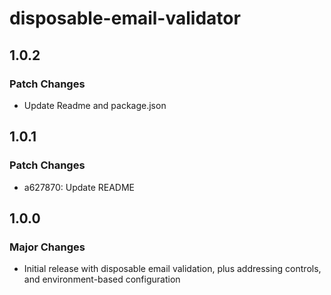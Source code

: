 # disposable-email-validator

## 1.0.2

### Patch Changes

- Update Readme and package.json

## 1.0.1

### Patch Changes

- a627870: Update README

## 1.0.0

### Major Changes

- Initial release with disposable email validation, plus addressing controls, and environment-based configuration
